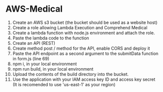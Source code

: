 # AWS-Medical

1) Create an AWS s3 bucket (the bucket should be used as a website host)
2) Create a role allowing Lambda Execution and Comprehend Medical
3) Create a lambda function with node.js environment and attach the role.
4) Paste the lambda code to the function
5) Create an API (REST)
6) Create method post / method for the API, enable CORS and deploy it
7) Paste the API endpoint as a second argument to the submitData function in form.js (line 69)
8) npm i, in your local environment
9) npm run build, in your local environment
10) Upload the contents of the build directory into the bucket.
11) Use the application with your IAM access key ID and access key secret (It is recomended to use 'us-east-1' as your region)
